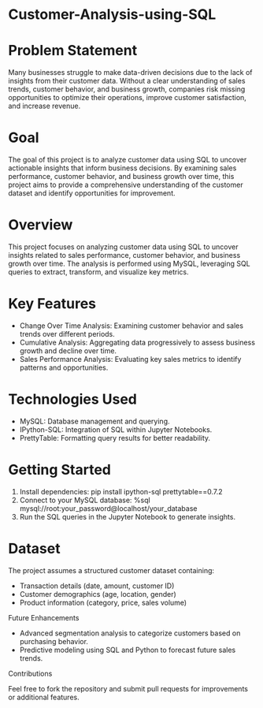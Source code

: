 # Customer-Analysis-using-SQL

# Problem Statement

Many businesses struggle to make data-driven decisions due to the lack of insights from their customer data. Without a clear understanding of sales trends, customer behavior, and business growth, companies risk missing opportunities to optimize their operations, improve customer satisfaction, and increase revenue.

# Goal

The goal of this project is to analyze customer data using SQL to uncover actionable insights that inform business decisions. By examining sales performance, customer behavior, and business growth over time, this project aims to provide a comprehensive understanding of the customer dataset and identify opportunities for improvement.

# Overview

This project focuses on analyzing customer data using SQL to uncover insights related to sales performance, customer behavior, and business growth over time. The analysis is performed using MySQL, leveraging SQL queries to extract, transform, and visualize key metrics.

# Key Features


- Change Over Time Analysis: Examining customer behavior and sales trends over different periods.
- Cumulative Analysis: Aggregating data progressively to assess business growth and decline over time.
- Sales Performance Analysis: Evaluating key sales metrics to identify patterns and opportunities.

# Technologies Used


- MySQL: Database management and querying.
- IPython-SQL: Integration of SQL within Jupyter Notebooks.
- PrettyTable: Formatting query results for better readability.

# Getting Started


1. Install dependencies: pip install ipython-sql prettytable==0.7.2
2. Connect to your MySQL database: %sql mysql://root:your_password@localhost/your_database
3. Run the SQL queries in the Jupyter Notebook to generate insights.

# Dataset


The project assumes a structured customer dataset containing:

- Transaction details (date, amount, customer ID)
- Customer demographics (age, location, gender)
- Product information (category, price, sales volume)

Future Enhancements


- Advanced segmentation analysis to categorize customers based on purchasing behavior.
- Predictive modeling using SQL and Python to forecast future sales trends.

Contributions


Feel free to fork the repository and submit pull requests for improvements or additional features.

